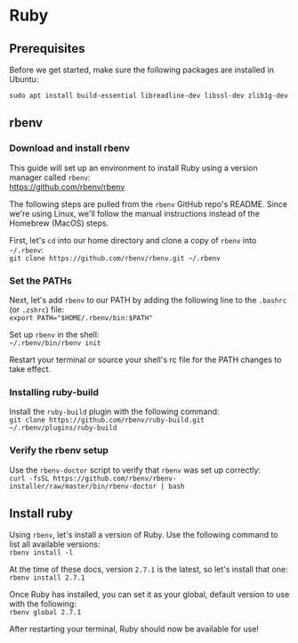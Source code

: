 # Ruby  

## Prerequisites  

Before we get started, make sure the following packages are installed in Ubuntu:  

`sudo apt install build-essential libreadline-dev libssl-dev zlib1g-dev`

## rbenv

### Download and install rbenv

This guide will set up an environment to install Ruby using a version manager called `rbenv`:  
https://github.com/rbenv/rbenv  

The following steps are pulled from the `rbenv` GitHub repo's README. Since we're using Linux, we'll follow the manual instructions instead of the Homebrew (MacOS) steps.

First, let's `cd` into our home directory and clone a copy of `rbenv` into `~/.rbenv`:  
`git clone https://github.com/rbenv/rbenv.git ~/.rbenv`  

### Set the PATHs

Next, let's add `rbenv` to our PATH by adding the following line to the `.bashrc` (or `.zshrc`) file:  
`export PATH="$HOME/.rbenv/bin:$PATH"`  

Set up `rbenv` in the shell:  
`~/.rbenv/bin/rbenv init`  

Restart your terminal or source your shell's rc file for the PATH changes to take effect.

### Installing ruby-build  

Install the `ruby-build` plugin with the following command:  
`git clone https://github.com/rbenv/ruby-build.git ~/.rbenv/plugins/ruby-build`  

### Verify the rbenv setup

Use the `rbenv-doctor` script to verify that `rbenv` was set up correctly:  
`curl -fsSL https://github.com/rbenv/rbenv-installer/raw/master/bin/rbenv-doctor | bash`

## Install ruby  

Using `rbenv`, let's install a version of Ruby. Use the following command to list all available versions:  
`rbenv install -l`  

At the time of these docs, version `2.7.1` is the latest, so let's install that one:  
`rbenv install 2.7.1`  

Once Ruby has installed, you can set it as your global, default version to use with the following:  
`rbenv global 2.7.1`  

After restarting your terminal, Ruby should now be available for use!